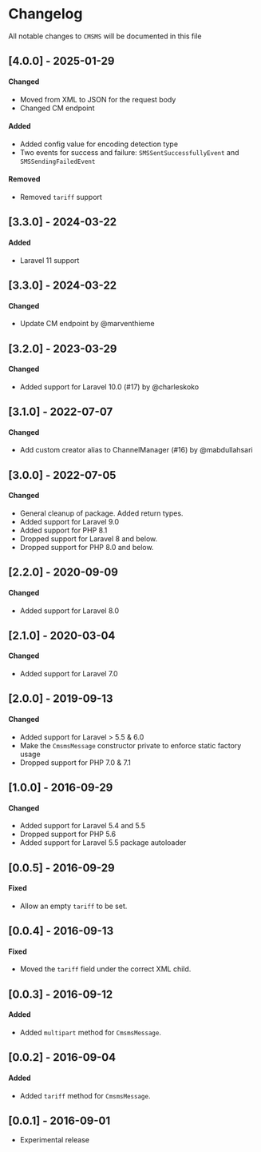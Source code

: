 # Changelog

All notable changes to `CMSMS` will be documented in this file

## [4.0.0] - 2025-01-29
#### Changed
- Moved from XML to JSON for the request body
- Changed CM endpoint
#### Added
- Added config value for encoding detection type
- Two events for success and failure: `SMSSentSuccessfullyEvent` and `SMSSendingFailedEvent`
#### Removed
- Removed `tariff` support

## [3.3.0] - 2024-03-22
#### Added
- Laravel 11 support

## [3.3.0] - 2024-03-22
#### Changed
- Update CM endpoint by @marventhieme

## [3.2.0] - 2023-03-29
#### Changed
- Added support for Laravel 10.0 (#17) by @charleskoko

## [3.1.0] - 2022-07-07
#### Changed
- Add custom creator alias to ChannelManager (#16) by @mabdullahsari

## [3.0.0] - 2022-07-05
#### Changed
- General cleanup of package. Added return types.
- Added support for Laravel 9.0
- Added support for PHP 8.1
- Dropped support for Laravel 8 and below.
- Dropped support for PHP 8.0 and below.

## [2.2.0] - 2020-09-09
#### Changed
- Added support for Laravel 8.0

## [2.1.0] - 2020-03-04
#### Changed
- Added support for Laravel 7.0

## [2.0.0] - 2019-09-13
#### Changed
- Added support for Laravel > 5.5 & 6.0
- Make the `CmsmsMessage` constructor private to enforce static factory usage
- Dropped support for PHP 7.0 & 7.1

## [1.0.0] - 2016-09-29
#### Changed
- Added support for Laravel 5.4 and 5.5
- Dropped support for PHP 5.6
- Added support for Laravel 5.5 package autoloader

## [0.0.5] - 2016-09-29
#### Fixed
- Allow an empty `tariff` to be set.

## [0.0.4] - 2016-09-13
#### Fixed
- Moved the `tariff` field under the correct XML child.

## [0.0.3] - 2016-09-12
#### Added
- Added `multipart` method for `CmsmsMessage`.

## [0.0.2] - 2016-09-04
#### Added
- Added `tariff` method for `CmsmsMessage`.

## [0.0.1] - 2016-09-01
- Experimental release

